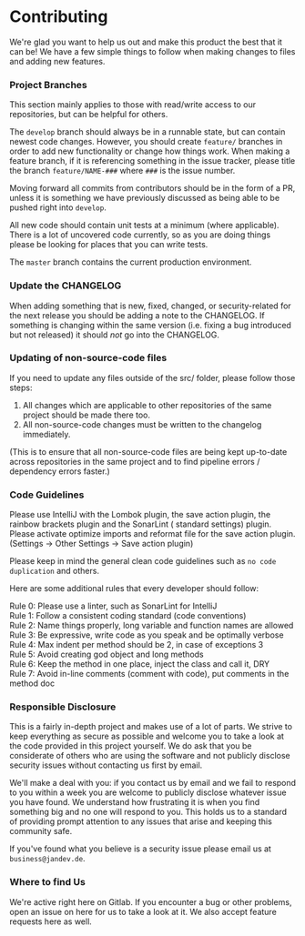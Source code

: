 # Contributing

We're glad you want to help us out and make this product the best that it can be! We have a few simple things to follow
when making changes to files and adding new features.

### Project Branches

This section mainly applies to those with read/write access to our repositories, but can be helpful for others.

The `develop` branch should always be in a runnable state, but can contain newest code changes. However, you should
create `feature/` branches in order to add new functionality or change how things work. When making a feature branch, if
it is referencing something in the issue tracker, please title the branch `feature/NAME-###` where `###` is the issue
number.

Moving forward all commits from contributors should be in the form of a PR, unless it is something we have previously
discussed as being able to be pushed right into `develop`.

All new code should contain unit tests at a minimum (where applicable). There is a lot of uncovered code currently, so
as you are doing things please be looking for places that you can write tests.

The `master` branch contains the current production environment.

### Update the CHANGELOG

When adding something that is new, fixed, changed, or security-related for the next release you should be adding a note
to the CHANGELOG. If something is changing within the same version (i.e. fixing a bug introduced but not released) it
should _not_ go into the CHANGELOG.

### Updating of non-source-code files

If you need to update any files outside of the src/ folder, please follow those steps:

1. All changes which are applicable to other repositories of the same project should be made there too.
2. All non-source-code changes must be written to the changelog immediately.

(This is to ensure that all non-source-code files are being kept up-to-date across repositories in the same project and
to find pipeline errors / dependency errors faster.)

### Code Guidelines

Please use IntelliJ with the Lombok plugin, the save action plugin, the rainbow brackets plugin and the SonarLint (
standard settings) plugin. Please activate optimize imports and reformat file for the save action plugin. (Settings ->
Other Settings -> Save action plugin)

Please keep in mind the general clean code guidelines such as `no code duplication` and others.

Here are some additional rules that every developer should follow:

Rule 0: Please use a linter, such as SonarLint for IntelliJ  
Rule 1: Follow a consistent coding standard (code conventions)  
Rule 2: Name things properly, long variable and function names are allowed  
Rule 3: Be expressive, write code as you speak and be optimally verbose  
Rule 4: Max indent per method should be 2, in case of exceptions 3  
Rule 5: Avoid creating god object and long methods  
Rule 6: Keep the method in one place, inject the class and call it, DRY  
Rule 7: Avoid in-line comments (comment with code), put comments in the method doc

### Responsible Disclosure

This is a fairly in-depth project and makes use of a lot of parts. We strive to keep everything as secure as possible
and welcome you to take a look at the code provided in this project yourself. We do ask that you be considerate of
others who are using the software and not publicly disclose security issues without contacting us first by email.

We'll make a deal with you: if you contact us by email and we fail to respond to you within a week you are welcome to
publicly disclose whatever issue you have found. We understand how frustrating it is when you find something big and no
one will respond to you. This holds us to a standard of providing prompt attention to any issues that arise and keeping
this community safe.

If you've found what you believe is a security issue please email us at `business@jandev.de`.

### Where to find Us

We're active right here on Gitlab. If you encounter a bug or other problems, open an issue on here for us to take a look
at it. We also accept feature requests here as well.